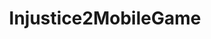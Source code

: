 ---
title: Injustice2MobileGame
crosslinks:
- future_fight
- INJUSTICE
- Injustice2
- help
- RocketLeague
- reactiongifs
- free_downvotes
- FlashTV
- 25sweaw
- personalfinance
- OopsDidntMeanTo
- moviescirclejerk
- HighQualityGifs
- linkedpic
- ContestOfChampions
- modhelp
---